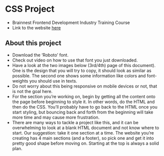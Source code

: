 # CSS Project
- Brainnest Frontend Development Industry Training Course
- Link to the website [here](https://saratbarros.github.io/CSS_Project/)

## About this project
- Download the ‘Roboto’ font.
- Check out video on how to use that font you just downloaded.
- Have a look at the two images below (3rd/4th) page of this document). One is the design that you will try to copy, it should look as similar as possible. The second one shows some information like colors and font-weights you should use in texts.
- Do not worry about this being responsive on mobile devices or not, that is not the goal here.
- For the section you’re working on, begin by getting all the content onto the page before beginning to style it. In other words, do the HTML and then do the CSS. You’ll probably have to go back to the HTML once you start styling, but bouncing back and forth from the beginning will take more time and may cause more frustration.
- There are many ways to tackle a project like this, and it can be overwhelming to look at a blank HTML document and not know where to start. Our suggestion: take it one
section at a time. The website you’re creating has 4 main sections (and a footer), so pick one and get it into pretty good shape before moving on. Starting at the top is always a solid plan.

